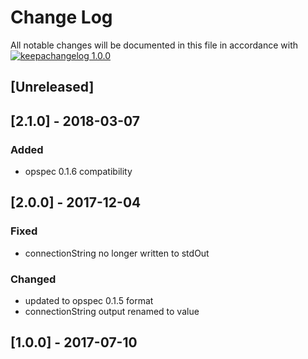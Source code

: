 # Change Log

All notable changes will be documented in this file in accordance with
[![keepachangelog 1.0.0](https://img.shields.io/badge/keepachangelog-1.0.0-brightgreen.svg)](http://keepachangelog.com/en/1.0.0/)

## \[Unreleased]

## \[2.1.0] - 2018-03-07

### Added

- opspec 0.1.6 compatibility

## \[2.0.0] - 2017-12-04

### Fixed

- connectionString no longer written to stdOut

### Changed

- updated to opspec 0.1.5 format
- connectionString output renamed to value

## \[1.0.0] - 2017-07-10

